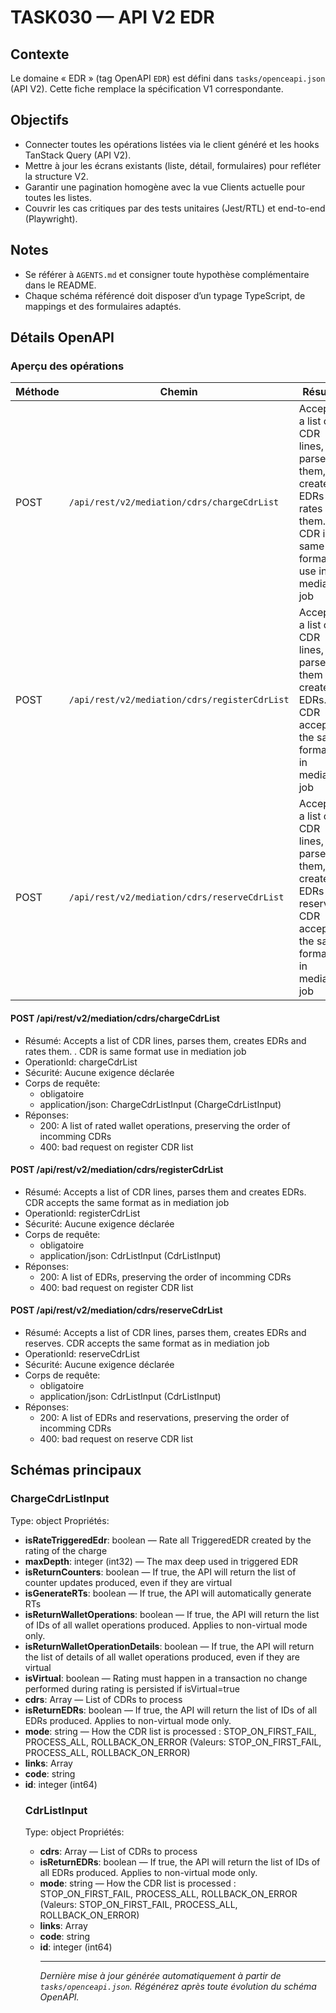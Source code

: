 # TASK030 — API V2 EDR

## Contexte
Le domaine « EDR » (tag OpenAPI `EDR`) est défini dans `tasks/openceapi.json` (API V2). Cette fiche remplace la spécification V1 correspondante.

## Objectifs
- Connecter toutes les opérations listées via le client généré et les hooks TanStack Query (API V2).
- Mettre à jour les écrans existants (liste, détail, formulaires) pour refléter la structure V2.
- Garantir une pagination homogène avec la vue Clients actuelle pour toutes les listes.
- Couvrir les cas critiques par des tests unitaires (Jest/RTL) et end-to-end (Playwright).

## Notes
- Se référer à `AGENTS.md` et consigner toute hypothèse complémentaire dans le README.
- Chaque schéma référencé doit disposer d’un typage TypeScript, de mappings et des formulaires adaptés.

## Détails OpenAPI

### Aperçu des opérations

| Méthode | Chemin | Résumé | OperationId |
| --- | --- | --- | --- |
| POST | `/api/rest/v2/mediation/cdrs/chargeCdrList` | Accepts a list of CDR lines, parses them, creates EDRs and rates them. . CDR is same format use in mediation job | chargeCdrList |
| POST | `/api/rest/v2/mediation/cdrs/registerCdrList` | Accepts a list of CDR lines, parses them and creates EDRs. CDR accepts the same format as in mediation job | registerCdrList |
| POST | `/api/rest/v2/mediation/cdrs/reserveCdrList` | Accepts a list of CDR lines, parses them, creates EDRs and reserves. CDR accepts the same format as in mediation job | reserveCdrList |

#### POST /api/rest/v2/mediation/cdrs/chargeCdrList

- Résumé: Accepts a list of CDR lines, parses them, creates EDRs and rates them. . CDR is same format use in mediation job
- OperationId: chargeCdrList
- Sécurité: Aucune exigence déclarée
- Corps de requête:
  - obligatoire
  - application/json: ChargeCdrListInput (ChargeCdrListInput)
- Réponses:
  - 200: A list of rated wallet operations, preserving the order of incomming CDRs
  - 400: bad request on register CDR list

#### POST /api/rest/v2/mediation/cdrs/registerCdrList

- Résumé: Accepts a list of CDR lines, parses them and creates EDRs. CDR accepts the same format as in mediation job
- OperationId: registerCdrList
- Sécurité: Aucune exigence déclarée
- Corps de requête:
  - obligatoire
  - application/json: CdrListInput (CdrListInput)
- Réponses:
  - 200: A list of EDRs, preserving the order of incomming CDRs
  - 400: bad request on register CDR list

#### POST /api/rest/v2/mediation/cdrs/reserveCdrList

- Résumé: Accepts a list of CDR lines, parses them, creates EDRs and reserves. CDR accepts the same format as in mediation job
- OperationId: reserveCdrList
- Sécurité: Aucune exigence déclarée
- Corps de requête:
  - obligatoire
  - application/json: CdrListInput (CdrListInput)
- Réponses:
  - 200: A list of EDRs and reservations, preserving the order of incomming CDRs
  - 400: bad request on reserve CDR list

## Schémas principaux

### ChargeCdrListInput
Type: object
Propriétés:
- **isRateTriggeredEdr**: boolean — Rate all TriggeredEDR created by the rating of the charge
- **maxDepth**: integer (int32) — The max deep used in triggered EDR
- **isReturnCounters**: boolean — If true, the API will return the list of counter updates produced, even if they are virtual
- **isGenerateRTs**: boolean — If true, the API will automatically generate RTs
- **isReturnWalletOperations**: boolean — If true, the API will return the list of IDs of all wallet operations produced. Applies to non-virtual mode only.
- **isReturnWalletOperationDetails**: boolean — If true, the API will return the list of details of all wallet operations produced, even if they are virtual
- **isVirtual**: boolean — Rating must happen in a transaction no change performed during rating is persisted if isVirtual=true
- **cdrs**: Array<string> — List of CDRs to process
- **isReturnEDRs**: boolean — If true, the API will return the list of IDs of all EDRs produced. Applies to non-virtual mode only.
- **mode**: string — How the CDR list is processed : STOP_ON_FIRST_FAIL, PROCESS_ALL, ROLLBACK_ON_ERROR (Valeurs: STOP_ON_FIRST_FAIL, PROCESS_ALL, ROLLBACK_ON_ERROR)
- **links**: Array<object>
- **code**: string
- **id**: integer (int64)

### CdrListInput
Type: object
Propriétés:
- **cdrs**: Array<string> — List of CDRs to process
- **isReturnEDRs**: boolean — If true, the API will return the list of IDs of all EDRs produced. Applies to non-virtual mode only.
- **mode**: string — How the CDR list is processed : STOP_ON_FIRST_FAIL, PROCESS_ALL, ROLLBACK_ON_ERROR (Valeurs: STOP_ON_FIRST_FAIL, PROCESS_ALL, ROLLBACK_ON_ERROR)
- **links**: Array<object>
- **code**: string
- **id**: integer (int64)

---

_Dernière mise à jour générée automatiquement à partir de `tasks/openceapi.json`. Régénérez après toute évolution du schéma OpenAPI._
